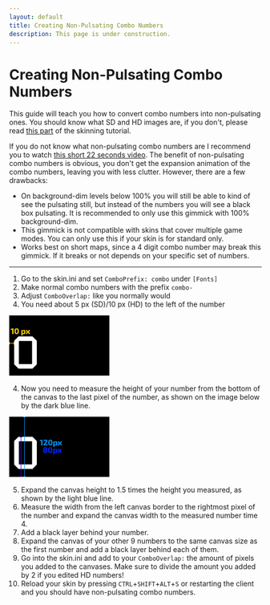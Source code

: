```yaml
---
layout: default
title: Creating Non-Pulsating Combo Numbers
description: This page is under construction.
---
```


# Creating Non-Pulsating Combo Numbers
This guide will teach you how to convert combo numbers into non-pulsating ones. You should know what SD and HD images are, if you don't, please read [this part](https://rockroller01.github.io/skinninginfo/tutorial/introduction.html#hdsd-elements-aspect-ratios-and-resolution) of the skinning tutorial.

If you do not know what non-pulsating combo numbers are I recommend you to watch [this short 22 seconds video](https://www.youtube.com/watch?v=_vJ0_PItNWM). The benefit of non-pulsating combo numbers is obvious, you don't get the expansion animation of the combo numbers, leaving you with less clutter. However, there are a few drawbacks:
- On background-dim levels below 100% you will still be able to kind of see the pulsating still, but instead of the numbers you will see a black box pulsating. It is recommended to only use this gimmick with 100% background-dim.
- This gimmick is not compatible with skins that cover multiple game modes. You can only use this if your skin is for standard only.
- Works best on short maps, since a 4 digit combo number may break this gimmick. If it breaks or not depends on your specific set of numbers.

***

1. Go to the skin.ini and set ``ComboPrefix: combo`` under ``[Fonts]``
2. Make normal combo numbers with the prefix ``combo-``
4. Adjust ``ComboOverlap:`` like you normally would
3. You need about 5 px (SD)/10 px (HD) to the left of the number

<img src="img/10px.png">

4. Now you need to measure the height of your number from the bottom of the canvas to the last pixel of the number, as shown on the image below by the dark blue line.

<img src="img/height.png">

5. Expand the canvas height to 1.5 times the height you measured, as shown by the light blue line.
6. Measure the width from the left canvas border to the rightmost pixel of the number and expand the canvas width to the measured number time 4.
7. Add a black layer behind your number.
8. Expand the canvas of your other 9 numbers to the same canvas size as the first number and add a black layer behind each of them.
9. Go into the skin.ini and add to your ``ComboOverlap:`` the amount of pixels you added to the canvases. Make sure to divide the amount you added by 2 if you edited HD numbers!
9. Reload your skin by pressing ``CTRL``+``SHIFT``+``ALT``+``S`` or restarting the client and you should have non-pulsating combo numbers.